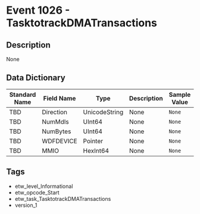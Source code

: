 # Event 1026 - TasktotrackDMATransactions

## Description
None

## Data Dictionary
|Standard Name|Field Name|Type|Description|Sample Value|
|---|---|---|---|---|
|TBD|Direction|UnicodeString|None|`None`|
|TBD|NumMdls|UInt64|None|`None`|
|TBD|NumBytes|UInt64|None|`None`|
|TBD|WDFDEVICE|Pointer|None|`None`|
|TBD|MMIO|HexInt64|None|`None`|

## Tags
* etw_level_Informational
* etw_opcode_Start
* etw_task_TasktotrackDMATransactions
* version_1